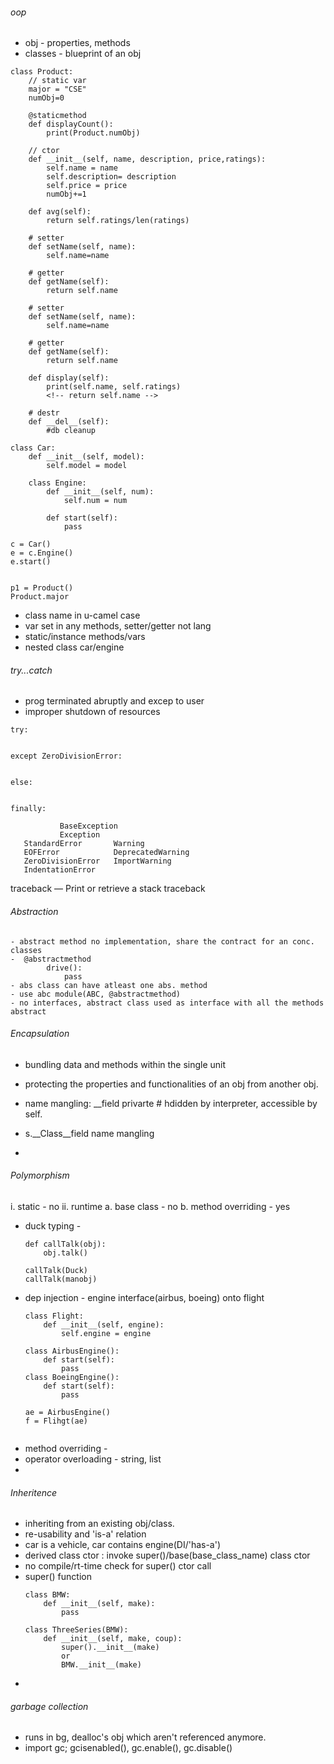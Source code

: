 ###### oop
- obj - properties, methods
- classes - blueprint of an obj

```
class Product:
    // static var
    major = "CSE"
    numObj=0

    @staticmethod
    def displayCount():
        print(Product.numObj)

    // ctor
    def __init__(self, name, description, price,ratings):
        self.name = name
        self.description= description
        self.price = price
        numObj+=1

    def avg(self):
        return self.ratings/len(ratings)
    
    # setter
    def setName(self, name):
        self.name=name

    # getter
    def getName(self):
        return self.name
    
    # setter
    def setName(self, name):
        self.name=name

    # getter
    def getName(self):
        return self.name
    
    def display(self):
        print(self.name, self.ratings)
        <!-- return self.name -->

    # destr
    def __del__(self):
        #db cleanup

class Car:
    def __init__(self, model):
        self.model = model
    
    class Engine:
        def __init__(self, num):
            self.num = num
        
        def start(self):
            pass

c = Car()
e = c.Engine()
e.start()


p1 = Product()
Product.major
```

- class name in u-camel case
- var set in any methods, setter/getter not lang 
- static/instance methods/vars
- nested class car/engine

###### try...catch
 - prog terminated abruptly and excep to user
 - improper shutdown of resources
 ```
 try:
    

 except ZeroDivisionError:


 else:


 finally:

            BaseException
            Exception
    StandardError       Warning
    EOFError            DeprecatedWarning
    ZeroDivisionError   ImportWarning
    IndentationError
 ```
 traceback — Print or retrieve a stack traceback


###### Abstraction
    - abstract method no implementation, share the contract for an conc. classes
    -  @abstractmethod
            drive():
                pass
    - abs class can have atleast one abs. method
    - use abc module(ABC, @abstractmethod)
    - no interfaces, abstract class used as interface with all the methods abstract 



###### Encapsulation
 - bundling data and methods within the single unit
 - protecting the properties and functionalities of an obj from another obj.
 - name mangling: __field privarte # hdidden by interpreter, accessible by self.

 - s.__Class__field name mangling
 -   




###### Polymorphism
i. static - no
ii. runtime
    a. base class - no
    b. method overriding - yes
- duck typing -
    ```
    def callTalk(obj):
        obj.talk()

    callTalk(Duck)
    callTalk(manobj)

    ```
- dep injection - engine interface(airbus, boeing) onto flight
    ```
    class Flight:
        def __init__(self, engine):
            self.engine = engine
    
    class AirbusEngine():
        def start(self):
            pass
    class BoeingEngine():
        def start(self):
            pass
    
    ae = AirbusEngine()
    f = Flihgt(ae)


    ```
- method overriding - 
- operator overloading - string, list
- 



###### Inheritence
- inheriting from an existing obj/class.
- re-usability and 'is-a' relation
- car is a vehicle, car contains engine(DI/'has-a')
- derived class ctor : invoke super()/base(base_class_name) class ctor
- no compile/rt-time check for super() ctor call
- super() function
    ```
    class BMW:
        def __init__(self, make):
            pass
    
    class ThreeSeries(BMW):
        def __init__(self, make, coup):
            super().__init__(make)
            or
            BMW.__init__(make)

    ```
- 


###### garbage collection
- runs in bg, dealloc's obj which aren't referenced anymore.
- import gc; gcisenabled(), gc.enable(), gc.disable()



